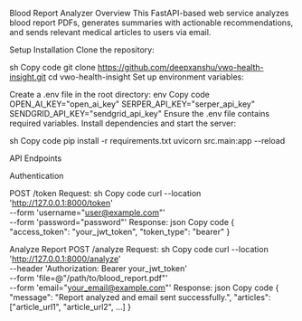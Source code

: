 Blood Report Analyzer
Overview
This FastAPI-based web service analyzes blood report PDFs, generates summaries with actionable recommendations, and sends relevant medical articles to users via email.

Setup
Installation
Clone the repository:

sh
Copy code
git clone https://github.com/deepxanshu/vwo-health-insight.git
cd vwo-health-insight
Set up environment variables:

Create a .env file in the root directory:
env
Copy code
OPEN_AI_KEY="open_ai_key"
SERPER_API_KEY="serper_api_key"
SENDGRID_API_KEY="sendgrid_api_key"
Ensure the .env file contains required variables.
Install dependencies and start the server:

sh
Copy code
pip install -r requirements.txt
uvicorn src.main:app --reload

API Endpoints

Authentication

POST /token
Request:
sh
Copy code
curl --location 'http://127.0.0.1:8000/token' \
--form 'username="user@example.com"' \
--form 'password="password"'
Response:
json
Copy code
{
    "access_token": "your_jwt_token",
    "token_type": "bearer"
}

Analyze Report
POST /analyze
Request:
sh
Copy code
curl --location 'http://127.0.0.1:8000/analyze' \
--header 'Authorization: Bearer your_jwt_token' \
--form 'file=@"/path/to/blood_report.pdf"' \
--form 'email="your_email@example.com"'
Response:
json
Copy code
{
    "message": "Report analyzed and email sent successfully.",
    "articles": ["article_url1", "article_url2", ...]
}
